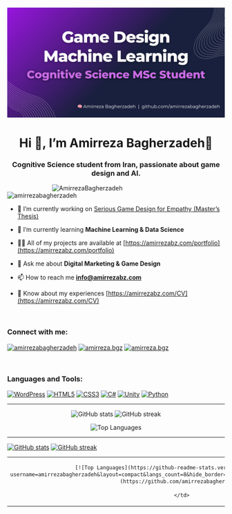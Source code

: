 ![logo](https://github.com/amirrezabagherzadeh/amirrezabagherzadeh/blob/main/Amirreza%20Github%20Cover%20(1600%20x%20810%20px).png)

<h1 align="center"
    style="text-decoration:none; border-bottom:none;">
  Hi 👋, I’m Amirreza Bagherzadeh🧠
</h1>
<h3 align="center">Cognitive Science student from Iran, passionate about game design and AI. </h3>

<img align="right" alt="AmirrezaBagherzadeh" width = "400" src ="https://mir-s3-cdn-cf.behance.net/project_modules/hd/06f21a161921919.63cd7887d0a70.gif">

<p align="left"> <img src="https://komarev.com/ghpvc/?username=amirrezabagherzadeh&label=Profile%20views&color=0e75b6&style=flat" alt="amirrezabagherzadeh" /> </p>

- 🔭 I’m currently working on [Serious Game Design for Empathy (Master’s Thesis)](/Empathy-Game)

- 🌱 I’m currently learning **Machine Learning & Data Science**

- 👨‍💻 All of my projects are available at [https://amirrezabz.com/portfolio](https://amirrezabz.com/portfolio)

- 💬 Ask me about **Digital Marketing & Game Design**

- 📫 How to reach me **info@amirrezabz.com**

- 📄 Know about my experiences [https://amirrezabz.com/CV](https://amirrezabz.com/CV)

<br>
<h3 align="left">Connect with me:</h3>
<p align="left">
<a href="https://linkedin.com/in/amirrezabagherzadeh" target="blank"><img align="center" src="https://raw.githubusercontent.com/rahuldkjain/github-profile-readme-generator/master/src/images/icons/Social/linked-in-alt.svg" alt="amirrezabagherzadeh" height="30" width="40" /></a>
<a href="https://instagram.com/amirreza.bgz" target="blank"><img align="center" src="https://raw.githubusercontent.com/rahuldkjain/github-profile-readme-generator/master/src/images/icons/Social/instagram.svg" alt="amirreza.bgz" height="30" width="40" /></a>
<a href="https://t.me/amirreza2090" target="blank"><img align="center" src="https://upload.wikimedia.org/wikipedia/commons/8/83/Telegram_2019_Logo.svg" alt="amirreza.bgz" height="30" width="40" /></a>
</p>

<br>

<h3 align="left">Languages and Tools:</h3>

[![WordPress](https://skillicons.dev/icons?i=wordpress)](https://wordpress.org) [![HTML5](https://skillicons.dev/icons?i=html)](https://www.w3schools.com/html/) [![CSS3](https://skillicons.dev/icons?i=css)](https://www.w3schools.com/css/) [![C#](https://skillicons.dev/icons?i=cs)](https://www.w3schools.com/cs/) [![Unity](https://skillicons.dev/icons?i=unity)](https://unity.com/) [![Python](https://skillicons.dev/icons?i=py)](https://www.python.org)


-----
<p align="center">
  <img 
    src="https://github-readme-stats.vercel.app/api?username=amirrezabagherzadeh&show_icons=true&locale=en" 
    alt="GitHub stats" 
  />
  <img 
    src="https://github-readme-streak-stats.herokuapp.com/?user=amirrezabagherzadeh&" 
    alt="GitHub streak" 
  />
</p>

<p align="center">
    <img
     src="https://github-readme-stats.vercel.app/api/top-langs?username=amirrezabagherzadeh&layout=compact&cache_seconds=60"
     alt="Top Languages" />
</p>

-----
[![GitHub stats](https://github-readme-stats.vercel.app/api?username=amirrezabagherzadeh&show_icons=true&include_all_commits=true&count_private=true&rank_icon=percentile&hide_border=true&theme=tokyonight&bg_color=00000000)](https://github.com/amirrezabagherzadeh)
[![GitHub streak](https://github-readme-streak-stats-eight.vercel.app/?user=amirrezabagherzadeh&theme=tokyonight&hide_border=true&date_format=M%20j%5B%2C%20Y%5D&background=00000000)](https://github.com/amirrezabagherzadeh)

<table align="center">
  <tr>
    <td align="center">

      [![Top Languages](https://github-readme-stats.vercel.app/api/top-langs?username=amirrezabagherzadeh&layout=compact&langs_count=8&hide_border=true&theme=tokyonight&bg_color=00000000)](https://github.com/amirrezabagherzadeh)

    </td>
  </tr>
</table>
